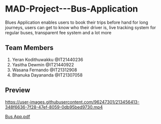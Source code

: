 # MAD-Project---Bus-Application
Blues Application enables users to book their trips before hand for long journeys, users can get to know who their driver is, live tracking system for regular buses, transparent fee system and a lot more

## Team Members 

1) Yeran Kodithuwakku @IT21440236
2) Yasitha Dewmin     @IT21440922
3) Wasana Fernando    @IT21312908
4) Bhanuka Dayananda  @IT21307058

## Preview



https://user-images.githubusercontent.com/96247301/213456413-348f6636-7f28-47ef-8059-0db95bed9730.mp4


[Bus App.pdf](https://github.com/IT21440236/MAD-Project---Bus-Application/files/10457149/Bus.App.pdf)
